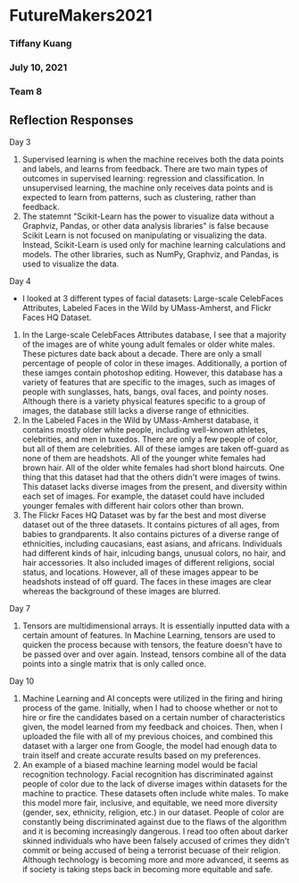 # FutureMakers2021

### Tiffany Kuang
### July 10, 2021
### Team 8

## Reflection Responses

Day 3
1. Supervised learning is when the machine receives both the data points and labels, and learns from feedback. There are two main types of outcomes in supervised learning: regression and classification. In unsupervised learning, the machine only receives data points and is expected to learn from patterns, such as clustering, rather than feedback.
2. The statemnt "Scikit-Learn has the power to visualize data without a Graphviz, Pandas, or other data analysis libraries" is false because Scikit Learn is not focused on manipulating or visualizing the data. Instead, Scikit-Learn is used only for machine learning calculations and models. The other libraries, such as NumPy, Graphviz, and Pandas, is used to visualize the data.

Day 4
- I looked at 3 different types of facial datasets: Large-scale CelebFaces Attributes, Labeled Faces in the Wild by UMass-Amherst, and Flickr Faces HQ Dataset. 
1. In the Large-scale CelebFaces Attributes database, I see that a majority of the images are of white young adult females or older white males. These pictures date back about a decade. There are only a small percentage of people of color in these images. Additionally, a portion of these iamges contain photoshop editing. However, this database has a variety of features that are specific to the images, such as images of people with sunglasses, hats, bangs, oval faces, and pointy noses. Although there is a variety physical features specific to a group of images, the database still lacks a diverse range of ethnicities. 
2. In the Labeled Faces in the Wild by UMass-Amherst database, it contains mostly older white people, including well-known athletes, celebrities, and men in tuxedos. There are only a few people of color, but all of them are celebrities. All of these iamges are taken off-guard as none of them are headshots. All of the younger white females had brown hair. All of the older white females had short blond haircuts. One thing that this dataset had that the others didn't were images of twins. This dataset lacks diverse images from the present, and diversity within each set of images. For example, the dataset could have included younger females with different hair colors other than brown. 
3. The Flickr Faces HQ Dataset was by far the best and most diverse dataset out of the three datasets. It contains pictures of all ages, from babies to grandparents. It also contains pictures of a diverse range of ethnicities, including caucasians, east asians, and africans. Individuals had different kinds of hair, inlcuding bangs, unusual colors, no hair, and hair accessories. It also included images of different religions, social status, and locations. However, all of these images appear to be headshots instead of off guard. The faces in these images are clear whereas the background of these images are blurred. 
  

Day 7
1. Tensors are multidimensional arrays. It is essentially inputted data with a certain amount of features. In Machine Learning, tensors are used to quicken the process because with tensors, the feature doesn't have to be passed over and over again. Instead, tensors combine all of the data points into a single matrix that is only called once.

Day 10
1. Machine Learning and AI concepts were utilized in the firing and hiring process of the game. Initially, when I had to choose whether or not to hire or fire the candidates based on a certain number of characteristics given, the model learned from my feedback and choices. Then, when I uploaded the file with all of my previous choices, and combined this dataset with a larger one from Google, the model had enough data to train itself and create accurate results based on my preferences. 
2. An example of a biased machine learning model would be facial recognition technology. Facial recognition has discriminated against people of color due to the lack of diverse images within datasets for the machine to practice. These datasets often include white males. To make this model more fair, inclusive, and equitable, we need more diversity (gender, sex, ethnicity, religion, etc.) in our dataset. People of color are constantly being discriminated against due to the flaws of the algorithm and it is becoming increasingly dangerous. I read too often about darker skinned individuals who have been falsely accused of crimes they didn't commit or being accused of being a terrorist becuase of their religion. Although technology is becoming more and more advanced, it seems as if society is taking steps back in becoming more equitable and safe. 
